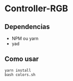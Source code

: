 # Controller-RGB

## Dependencias
- NPM ou yarn
- yad

## Como usar

```
yarn install
bash colors.sh
```
